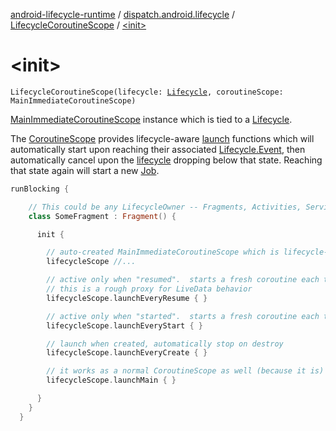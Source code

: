 [android-lifecycle-runtime](../../index.md) / [dispatch.android.lifecycle](../index.md) / [LifecycleCoroutineScope](index.md) / [&lt;init&gt;](./-init-.md)

# &lt;init&gt;

`LifecycleCoroutineScope(lifecycle: `[`Lifecycle`](https://developer.android.com/reference/androidx/androidx/lifecycle/Lifecycle.html)`, coroutineScope: MainImmediateCoroutineScope)`

[MainImmediateCoroutineScope](#) instance which is tied to a [Lifecycle](https://developer.android.com/reference/androidx/androidx/lifecycle/Lifecycle.html).

The [CoroutineScope](https://kotlin.github.io/kotlinx.coroutines/kotlinx-coroutines-core/kotlinx.coroutines/-coroutine-scope/index.html) provides lifecycle-aware [launch](https://kotlin.github.io/kotlinx.coroutines/kotlinx-coroutines-core/kotlinx.coroutines/launch.html) functions
which will automatically start upon reaching their associated [Lifecycle.Event](https://developer.android.com/reference/androidx/androidx/lifecycle/Lifecycle/Event.html),
then automatically cancel upon the [lifecycle](#) dropping below that state.  Reaching
that state again will start a new [Job](https://kotlin.github.io/kotlinx.coroutines/kotlinx-coroutines-core/kotlinx.coroutines/-job/index.html).

``` kotlin
runBlocking {

    // This could be any LifecycleOwner -- Fragments, Activities, Services...
    class SomeFragment : Fragment() {

      init {

        // auto-created MainImmediateCoroutineScope which is lifecycle-aware
        lifecycleScope //...

        // active only when "resumed".  starts a fresh coroutine each time
        // this is a rough proxy for LiveData behavior
        lifecycleScope.launchEveryResume { }

        // active only when "started".  starts a fresh coroutine each time
        lifecycleScope.launchEveryStart { }

        // launch when created, automatically stop on destroy
        lifecycleScope.launchEveryCreate { }

        // it works as a normal CoroutineScope as well (because it is)
        lifecycleScope.launchMain { }

      }
    }
  }
```


